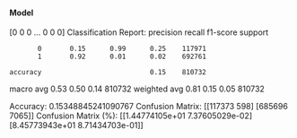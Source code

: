 #### Model
[0 0 0 ... 0 0 0]
Classification Report:
              precision    recall  f1-score   support

           0       0.15      0.99      0.25    117971
           1       0.92      0.01      0.02    692761

    accuracy                           0.15    810732
   macro avg       0.53      0.50      0.14    810732
weighted avg       0.81      0.15      0.05    810732

Accuracy: 0.15348845241090767
Confusion Matrix:
[[117373    598]
 [685696   7065]]
Confusion Matrix (%):
[[1.44774105e+01 7.37605029e-02]
 [8.45773943e+01 8.71434703e-01]]
